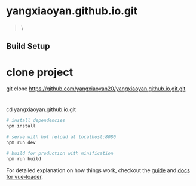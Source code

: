 # yangxiaoyan.github.io.git

> \

## Build Setup

# clone project

git clone https://github.com/yangxiaoyan20/yangxiaoyan.github.io.git.git
# 
cd yangxiaoyan.github.io.git

``` bash
# install dependencies
npm install

# serve with hot reload at localhost:8080
npm run dev

# build for production with minification
npm run build
```

For detailed explanation on how things work, checkout the [guide](http://vuejs-templates.github.io/webpack/) and [docs for vue-loader](http://vuejs.github.io/vue-loader).
